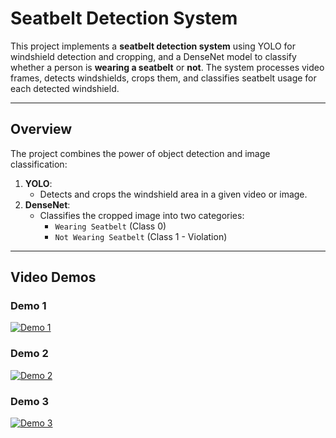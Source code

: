 # Seatbelt Detection System

This project implements a **seatbelt detection system** using YOLO for windshield detection and cropping, and a DenseNet model to classify whether a person is **wearing a seatbelt** or **not**. The system processes video frames, detects windshields, crops them, and classifies seatbelt usage for each detected windshield.

---

## Overview

The project combines the power of object detection and image classification:
1. **YOLO**:
   - Detects and crops the windshield area in a given video or image.
2. **DenseNet**:
   - Classifies the cropped image into two categories:
     - `Wearing Seatbelt` (Class 0)
     - `Not Wearing Seatbelt` (Class 1 - Violation)

---

## Video Demos

### Demo 1
[![Demo 1](https://img.youtube.com/vi/64xSVSXQAUE/0.jpg)](https://www.youtube.com/watch?v=64xSVSXQAUE)

### Demo 2
[![Demo 2](https://img.youtube.com/vi/gEB4qA7gZG4/0.jpg)](https://www.youtube.com/watch?v=gEB4qA7gZG4)

### Demo 3
[![Demo 3](https://img.youtube.com/vi/v7ML6Is3vEI/0.jpg)](https://www.youtube.com/watch?v=v7ML6Is3vEI)
